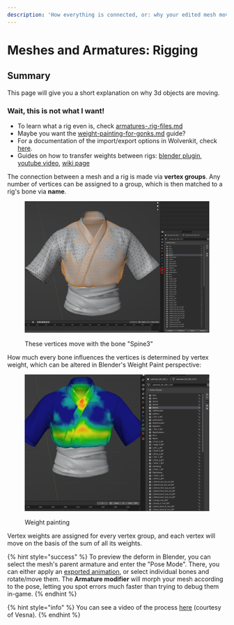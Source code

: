 ```yaml
---
description: 'How everything is connected, or: why your edited mesh moves weirdly'
---
```


# Meshes and Armatures: Rigging



## Summary

This page will give you a short explanation on why 3d objects are moving.

### Wait, this is not what I want!

* To learn what a rig even is, check [armatures-.rig-files.md](../files-and-what-they-do/armatures-.rig-files.md "mention")
* Maybe you want the [weight-painting-for-gonks.md](weight-painting-for-gonks.md "mention") guide?
* For a documentation of the import/export options in Wolvenkit, check [here](https://wiki.redmodding.org/wolvenkit/wolvenkit-app/editor/import-export/models#choosing-rigs-correctly).&#x20;
* Guides on how to transfer weights between rigs: [blender plugin](../modding-tools/wolvenkit-blender-io-suite/#transfer-vertex-weights), [youtube video](https://www.youtube.com/watch?v=bR\_Vke\_\_voU), [wiki page](../../modding-guides/npcs/custom-facial-piercings-prc-framework.md#weight-painting)&#x20;

The connection between a mesh and a rig is made via **vertex groups**. Any number of vertices can be assigned to a group, which is then matched to a rig's bone via **name**.

<figure><img src="../../.gitbook/assets/rigging_meshes_vertex_groups.png" alt=""><figcaption><p>These vertices move with the bone "Spine3"</p></figcaption></figure>

How much every bone influences the vertices is determined by vertex weight, which can be altered in Blender's Weight Paint perspective:

<figure><img src="../../.gitbook/assets/rigging_meshes_vertex_weights.png" alt=""><figcaption><p>Weight painting</p></figcaption></figure>

Vertex weights are assigned for every vertex group, and each vertex will move on the basis of the sum of all its weights.&#x20;

{% hint style="success" %}
To preview the deform in Blender, you can select the mesh's parent armature and enter the "Pose Mode". There, you can either apply an [exported animation](https://wiki.redmodding.org/wolvenkit/guides/modding-community/exporting-to-blender/exporting-rigs-and-anims), or select individual bones and rotate/move them. The **Armature modifier** will morph your mesh according to the pose, letting you spot errors much faster than trying to debug them in-game.
{% endhint %}

{% hint style="info" %}
You can see a video of the process [here](../../modding-guides/npcs/) (courtesy of Vesna).&#x20;
{% endhint %}
